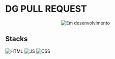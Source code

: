 # DG PULL REQUEST

<p align="center">
<img src="https://img.shields.io/static/v1?label=STATUS&message=In%20progress&color=RED&style=for-the-badge" alt="Em desenvolvimento"/>
</p>

## Stacks
![HTML](https://user-images.githubusercontent.com/25181517/192158954-f88b5814-d510-4564-b285-dff7d6400dad.png)
![JS](https://user-images.githubusercontent.com/25181517/117447155-6a868a00-af3d-11eb-9cfe-245df15c9f3f.png)
![CSS](https://user-images.githubusercontent.com/25181517/183898674-75a4a1b1-f960-4ea9-abcb-637170a00a75.png)
